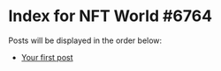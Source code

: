 # Index for NFT World #6764
Posts will be displayed in the order below:

- [Your first post](./001-first.md)

